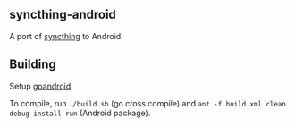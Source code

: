 ## syncthing-android

A port of [syncthing](https://github.com/calmh/syncthing) to Android.

## Building

Setup [goandroid](https://github.com/eliasnaur/goandroid).

To compile, run `./build.sh` (go cross compile) and `ant -f build.xml clean debug install run` (Android package).
